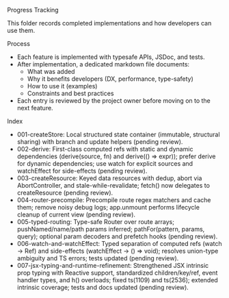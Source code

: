 Progress Tracking

This folder records completed implementations and how developers can use them.

Process
- Each feature is implemented with typesafe APIs, JSDoc, and tests.
- After implementation, a dedicated markdown file documents:
  - What was added
  - Why it benefits developers (DX, performance, type-safety)
  - How to use it (examples)
  - Constraints and best practices
- Each entry is reviewed by the project owner before moving on to the next feature.

Index
- 001-createStore: Local structured state container (immutable, structural sharing) with branch and update helpers (pending review).
 - 002-derive: First-class computed refs with static and dynamic dependencies (derive(source, fn) and derive(() => expr)); prefer derive for dynamic dependencies; use watch for explicit sources and watchEffect for side-effects (pending review).
 - 003-createResource: Keyed data resources with dedup, abort via AbortController, and stale-while-revalidate; fetch<T>() now delegates to createResource (pending review).
 - 004-router-precompile: Precompile route regex matchers and cache them; remove noisy debug logs; app.unmount performs lifecycle cleanup of current view (pending review).
 - 005-typed-routing: Type-safe Router over route arrays; pushNamed/name/path params inferred; pathFor(pattern, params, query); optional param decoders and prefetch hooks (pending review).
 - 006-watch-and-watchEffect: Typed separation of computed refs (watch → Ref<R>) and side-effects (watchEffect → () => void); resolves union-type ambiguity and TS errors; tests updated (pending review).
 - 007-jsx-typing-and-runtime-refinement: Strengthened JSX intrinsic prop typing with Reactive<T> support, standardized children/key/ref, event handler types, and h() overloads; fixed ts(1109) and ts(2536); extended intrinsic coverage; tests and docs updated (pending review).